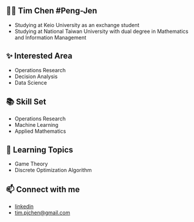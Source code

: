 ## 🙋‍♂️ Tim Chen #Peng-Jen
- Studying at Keio University as an exchange student
- Studying at National Taiwan University with dual degree in Mathematics and Information Management
## ✨ Interested Area
- Operations Research
- Decision Analysis
- Data Science
## 📚 Skill Set
- Operations Research
- Machine Learning
- Applied Mathematics
## 🌱 Learning Topics
- Game Theory
- Discrete Optimization Algorithm
## 📫 Connect with me
- [linkedin](https://www.linkedin.com/in/tim-chen-1a92a825a/)
- tim.pjchen@gmail.com

<!--
**Peng-Jen/Peng-Jen** is a ✨ _special_ ✨ repository because its `README.md` (this file) appears on your GitHub profile.

Here are some ideas to get you started:

- 🔭 I’m currently working on ...
- 🌱 I’m currently learning ...
- 👯 I’m looking to collaborate on ...
- 🤔 I’m looking for help with ...
- 💬 Ask me about ...
- 📫 How to reach me: ...
- 😄 Pronouns: ...
- ⚡ Fun fact: ...
-->
